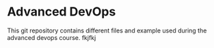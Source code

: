 # Advanced DevOps 
This git repository contains different files and example used during the advanced devops course. 
fkjfkj
